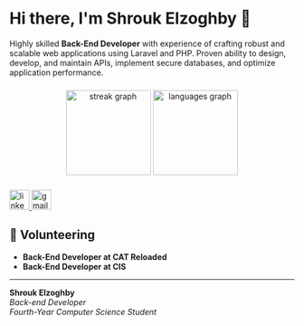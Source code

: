 # Hi there, I'm Shrouk Elzoghby 🌟

Highly skilled **Back-End Developer** with experience of crafting robust and scalable web applications using Laravel and PHP. Proven ability to design, develop, and maintain APIs, implement secure databases, and optimize application performance.


###

<div align="center">
 <img src="https://streak-stats.demolab.com?user=shroukelzoghby&locale=en&mode=daily&theme=dracula&hide_border=false&border_radius=5" height="150" alt="streak graph"  /> 
   <img src="https://github-readme-stats.vercel.app/api/top-langs?username=shroukelzoghby&locale=en&hide_title=false&layout=compact&card_width=320&langs_count=5&theme=dracula&hide_border=false" height="150" alt="languages graph"  />
</div>

###

<div align="left">
  <a href="https://www.linkedin.com/in/shrouk-meme-elzoghby" target="_blank">
    <img src="https://img.shields.io/static/v1?message=LinkedIn&logo=linkedin&label=Shroukelzoghby&color=0077B5&logoColor=white&labelColor=&style=for-the-badge" height="35" alt="linkedin logo"  />
  </a>
  <a href="mailto:shrouk.elzoghby1@gmail.com" target="_blank">
    <img src="https://img.shields.io/static/v1?message=Gmail&logo=gmail&label=shroukelzoghby&color=D14836&logoColor=white&labelColor=&style=for-the-badge" height="35" alt="gmail logo"  />
  </a>
</div>


###

## 🤝 Volunteering
- **Back-End Developer at CAT Reloaded**
- **Back-End Developer at CIS**


---

**Shrouk Elzoghby**  
*Back-end Developer*  
*Fourth-Year Computer Science Student*  
